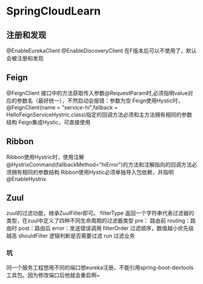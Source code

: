 # SpringCloudLearn


## 注册和发现
@EnableEurekaClient
@EnableDiscoveryClient
在F版本后可以不使用了，默认会被注册和发现

## Feign
@FeignClient 接口中的方法获取传入参数@RequestParam时,必须指明value对应的参数名（最好统一），不然启动会报错：参数为空
Feign使用Hystic时，@FeignClient(name = "service-hi",fallback = HelloFeignServiceHystric.class)指定的回调方法必须和主方法拥有相同的参数结构
Feign集成Hystic，可直接使用

## Ribbon 
Ribbon使用Hystric时，使用注解@HystrixCommand(fallbackMethod="hiError")的方法和注解指向的回调方法必须拥有相同的参数结构
Ribbon使用Hystic必须单独导入包依赖，并指明@EnableHystrix

## Zuul
zuul的过滤功能，继承ZuulFilter即可。
    filterType 返回一个字符串代表过滤器的类型，在zuul中定义了四种不同生命周期的过滤器类型
        pre： 路由前
        routing：路由时
        post：路由后
        error：发送错误调用
    filterOrder 过滤顺序，数值越小优先级越高
    shouldFilter 逻辑判断是否需要过滤
    run 过滤业务
    
### 坑
同一个服务工程想用不同的端口想eureka注册，不能引用spring-boot-devtools工具包。因为修改端口后他就会重启啊~